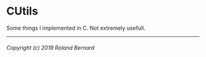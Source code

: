 CUtils
======

Some things I implemented in C. Not extremely usefull.

---
###### Copyright (c) 2019 Roland Bernard
